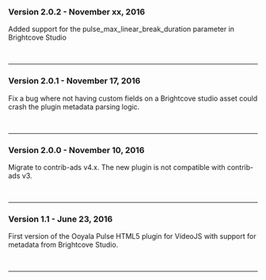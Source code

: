 ### Version 2.0.2 - November xx, 2016

Added support for the pulse_max_linear_break_duration parameter in Brightcove Studio

<br><hr/>
### Version 2.0.1 - November 17, 2016

Fix a bug where not having custom fields on a Brightcove studio asset could crash the plugin metadata parsing logic.

<br><hr/>

### Version 2.0.0 - November 10, 2016

Migrate to contrib-ads v4.x. The new plugin is not compatible with contrib-ads v3.

<br><hr/>

### Version 1.1 - June 23, 2016

First version of the Ooyala Pulse HTML5 plugin for VideoJS with support for metadata from Brightcove Studio.

<br><hr/>
